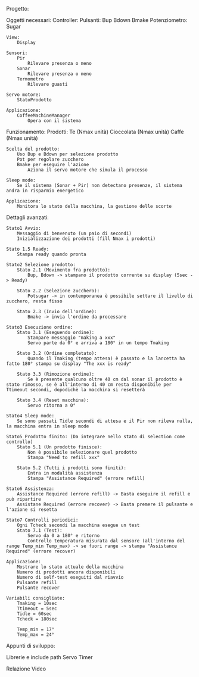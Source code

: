Progetto:

Oggetti necessari:
    Controller:
        Pulsanti:
            Bup
            Bdown
            Bmake
        Potenziometro:
            Sugar

    View: 
        Display

    Sensori:
        Pir
            Rilevare presenza o meno
        Sonar
            Rilevare presenza o meno
        Termometro
            Rilevare guasti

    Servo motore:
        StatoProdotto

    Applicazione:
        CoffeeMachineManager
            Opera con il sistema

Funzionamento:
    Prodotti:
        Te (Nmax unità)
        Cioccolata (Nmax unità)
        Caffe (Nmax unità)
        
    Scelta del prodotto:
        Uso Bup e Bdown per selezione prodotto
        Pot per regolare zucchero
        Bmake per eseguire l'azione
            Aziona il servo motore che simula il processo
    
    Sleep mode:
        Se il sistema (Sonar + Pir) non detectano presenze, il sistema andra in risparmio energetico
    
    Applicazione:
        Monitora lo stato della macchina, la gestione delle scorte

    
Dettagli avanzati:

    Stato1 Avvio:
        Messaggio di benvenuto (un paio di secondi)
        Inizializzazione dei prodotti (fill Nmax i prodotti)

    Stato 1.5 Ready:
        Stampa ready quando pronta

    Stato2 Selezione prodotto:
        Stato 2.1 (Movimento fra prodotto):
            Bup, Bdown -> stampano il prodotto corrente su display (5sec -> Ready)

        Stato 2.2 (Selezione zucchero):
            Potsugar -> in contemporanea è possibile settare il livello di zucchero, resta fisso

        Stato 2.3 (Invio dell'ordine):
            Bmake -> invia l'ordine da processare

    Stato3 Esecuzione ordine:
        Stato 3.1 (Eseguendo ordine):
            Stampare messaggio "making a xxx" 
            Servo parte da 0° e arriva a 180° in un tempo Tmaking
        
        Stato 3.2 (Ordine completato):
            Quando il Tmaking (tempo attesa) è passato e la lancetta ha fatto 180° stampa su display "The xxx is ready"

        Stato 3.3 (Rimozione ordine):
            Se è presente qualcuno oltre 40 cm dal sonar il prodotto è stato rimosso, se è all'interno di 40 cm resta disponibile per Ttimeout secondi, dopodichè la macchina si resetterà

        Stato 3.4 (Reset macchina):
            Servo ritorna a 0°

    Stato4 Sleep mode:
        Se sono passati Tidle secondi di attesa e il Pir non rileva nulla, la macchina entra in sleep mode 
    
    Stato5 Prodotto finito: (Da integrare nello stato di selection come controllo)
        Stato 5.1 (Un prodotto finisce):
            Non è possibile selezionare quel prodotto 
            Stampa "Need to refill xxx"
        
        Stato 5.2 (Tutti i prodotti sono finiti):
            Entra in modalità assistenza
            Stampa "Assistance Required" (errore refill)

    Stato6 Assistenza:
        Assistance Required (errore refill) -> Basta eseguire il refill e può ripartire
        Assistane Required (errore recover) -> Basta premere il pulsante e l'azione si resetta

    Stato7 Controlli periodici:
        Ogni Tcheck secondi la macchina esegue un test
        Stato 7.1 (Test):
            Servo da 0 a 180° e ritorno
            Controllo temperatura misurata dal sensore (all'interno del range Temp_min Temp_max) -> se fuori range -> stampa "Assistance Required" (errore recover)

    Applicazione:
        Mostrare lo stato attuale della macchina
        Numero di prodotti ancora disponibili
        Numero di self-test eseguiti dal riavvio
        Pulsante refill 
        Pulsante recover

    Variabili consigliate:
        Tmaking = 10sec
        Ttimeout = 5sec
        Tidle = 60sec
        Tcheck = 180sec

        Temp_min = 17°
        Temp_max = 24°





Appunti di sviluppo:

Librerie e include path
Servo 
Timer

Relazione
Video


